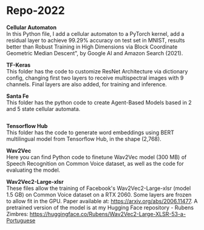 # Repo-2022  
  
<b>Cellular Automaton</b>  
In this Python file, I add a cellular automaton to a PyTorch kernel, add a residual layer to achieve 99.29% accuracy on test set in MNIST, results better than Robust Training in High Dimensions via Block Coordinate Geometric Median Descent", by Google AI and Amazon Search (2021).
  
<b>TF-Keras</b>  
This folder has the code to customize ResNet Architecture via dictionary config, changing first two layers to receive multispectral images with 9 channels. Final layers are also added, for training and inference.  
  
<b>Santa Fe</b>  
This folder has the python code to create Agent-Based Models based in 2 and 5 state cellular automata.  

<img scr=https://github.com/RubensZimbres/Repo-2022/blob/main/png/MBA_github_noise_movie.gif>

<b>Tensorflow Hub</b>  
This folder has the code to generate word embeddings using BERT multilingual model from Tensorflow Hub, in the shape (2,768).  
  
<b>Wav2Vec</b>  
Here you can find Python code to finetune Wav2Vec model (300 MB) of Speech Recognition on Common Voice dataset, as well as the code for evaluating the model. 
  
<b>Wav2Vec2-Large-xlsr</b>  
These files allow the training of Facebook's Wav2Vec2-Large-xlsr (model 1.5 GB) on Common Voice dataset on a RTX 2060. Some layers are frozen to allow fit in the GPU. Paper available at: <a href="url">https://arxiv.org/abs/2006.11477</a>. A pretrained version of the model is at my Hugging Face repository - Rubens Zimbres: 
<a href="url">https://huggingface.co/Rubens/Wav2Vec2-Large-XLSR-53-a-Portuguese</a>  
